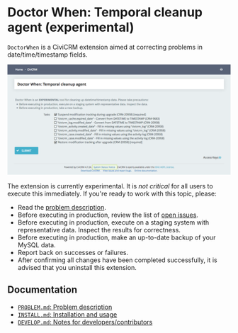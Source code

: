 # Doctor When: Temporal cleanup agent (experimental)

`DoctorWhen` is a CiviCRM extension aimed at correcting problems in date/time/timestamp fields.

![Screenshot](/img/screenshot.png)

The extension is currently experimental. It is *not critical* for all users to execute this immediately. If you're ready to work with this topic, please:

 * Read the [problem description](/doc/PROBLEM.md).
 * Before executing in production, review the list of [open issues](https://github.com/civicrm/org.civicrm.doctorwhen/issues/).
 * Before executing in production, execute on a staging system with representative data. Inspect the results for correctness.
 * Before executing in production, make an up-to-date backup of your MySQL data.
 * Report back on successes or failures.
 * After confirming all changes have been completed successfully, it is advised that you uninstall this extension.

## Documentation

 * [`PROBLEM.md`: Problem description](/doc/PROBLEM.md)
 * [`INSTALL.md`: Installation and usage](/doc/INSTALL.md)
 * [`DEVELOP.md`: Notes for developers/contributors](/doc/DEVELOP.md)
